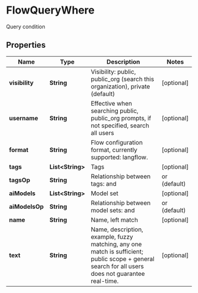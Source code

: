 

# FlowQueryWhere

Query condition

## Properties

| Name | Type | Description | Notes |
|------------ | ------------- | ------------- | -------------|
|**visibility** | **String** | Visibility: public, public_org (search this organization), private (default) |  [optional] |
|**username** | **String** | Effective when searching public, public_org prompts, if not specified, search all users |  [optional] |
|**format** | **String** | Flow configuration format, currently supported: langflow. |  [optional] |
|**tags** | **List&lt;String&gt;** | Tags |  [optional] |
|**tagsOp** | **String** | Relationship between tags: and | or (default) |  [optional] |
|**aiModels** | **List&lt;String&gt;** | Model set |  [optional] |
|**aiModelsOp** | **String** | Relationship between model sets: and | or (default) |  [optional] |
|**name** | **String** | Name, left match |  [optional] |
|**text** | **String** | Name, description, example, fuzzy matching, any one match is sufficient; public scope + general search for all users does not guarantee real-time. |  [optional] |



